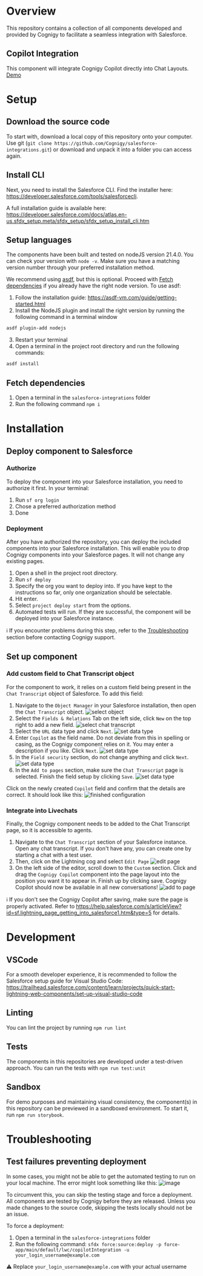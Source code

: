 # Overview

This repository contains a collection of all components developed and provided by Cognigy to facilitate a seamless integration with Salesforce.

## Copilot Integration

This component will integrate Cognigy Copilot directly into Chat Layouts. [Demo](https://658d8d4043dc6727aed29fd1-cgdzcjhdkx.chromatic.com/?path=/story/copilotintegration--in-layout)

# Setup

## Download the source code

To start with, download a local copy of this repository onto your computer. Use git (`git clone https://github.com/Cognigy/salesforce-integrations.git`) or download and unpack it into a folder you can access again.

## Install CLI

Next, you need to install the Salesforce CLI. Find the installer here: https://developer.salesforce.com/tools/salesforcecli.

A full installation guide is available here: https://developer.salesforce.com/docs/atlas.en-us.sfdx_setup.meta/sfdx_setup/sfdx_setup_install_cli.htm

## Setup languages

The components have been built and tested on nodeJS version 21.4.0. You can check your version with `node -v`. Make sure you have a matching version number through your preferred installation method.

We recommend using [asdf](https://asdf-vm.com/), but this is optional. Proceed with [Fetch dependencies](#fetch-dependencies) if you already have the right node version. To use asdf:

1. Follow the installation guide: https://asdf-vm.com/guide/getting-started.html
2. Install the NodeJS plugin and install the right version by running the following command in a terminal window

```bash
asdf plugin-add nodejs
```

3. Restart your terminal
4. Open a terminal in the project root directory and run the following commands:

```bash
asdf install
```

## Fetch dependencies

1. Open a terminal in the `salesforce-integrations` folder
2. Run the following command `npm i`

# Installation

## Deploy component to Salesforce

### Authorize

To deploy the component into your Salesforce installation, you need to authorize it first. In your terminal:

1. Run `sf org login`
2. Chose a preferred authorization method
3. Done

### Deployment

After you have authorized the repository, you can deploy the included components into your Salesforce installation. This will enable you to drop Cognigy components into your Salesforce pages. It will not change any existing pages.

1. Open a shell in the project root directory.
2. Run `sf deploy`
3. Specify the org you want to deploy into. If you have kept to the instructions so far, only one organization should be selectable.
4. Hit enter.
5. Select `project deploy start` from the options.
6. Automated tests will run. If they are successful, the component will be deployed into your Salesforce instance.

ℹ️ If you encounter problems during this step, refer to the [Troubleshooting](#troubleshooting) section before contacting Cognigy support.

## Set up component

### Add custom field to Chat Transcript object

For the component to work, it relies on a custom field being present in the `Chat Transcript` object of Salesforce. To add this field:

1. Navigate to the `Object Manager` in your Salesforce installation, then open the `Chat Transcript` object.
   ![select object](docs/custom_property/01_select_object.png)
2. Select the `Fields & Relations` Tab on the left side, click `New` on the top right to add a new field.
   ![select chat transcript](docs/custom_property/02_add_new_field.png)
3. Select the `URL` data type and click `Next`.
   ![set data type](docs/custom_property/03_set_data_type.png)
4. Enter `Copilot` as the field name. Do not deviate from this in spelling or casing, as the Cognigy component relies on it. You may enter a description if you like. Click `Next`.
   ![set data type](docs/custom_property/04_enter_details.png)
5. In the `Field security` section, do not change anything and click `Next`.
   ![set data type](docs/custom_property/05_set_security.png)
6. In the `Add to pages` section, make sure the `Chat Transcript` page is selected. Finish the field setup by clicking `Save`.
   ![set data type](docs/custom_property/06_add_to_pages.png)

Click on the newly created `Copilot` field and confirm that the details are correct. It should look like this:
![finished configuration](docs/custom_property/07_finished.png)

### Integrate into Livechats

Finally, the Cognigy component needs to be added to the Chat Transcript page, so it is accessible to agents.

1. Navigate to the `Chat Transcript` section of your Salesforce instance. Open any chat transcript. If you don't have any, you can create one by starting a chat with a test user.
2. Then, click on the Lightning cog and select `Edit Page`
   ![edit page](docs/add_to_page/edit_page.png)
3. On the left side of the editor, scroll down to the `Custom` section. Click and drag the `Cognigy Copilot` component into the page layout into the position you want it to appear in. Finish up by clicking save. Cognigy Copilot should now be available in all new conversations!
   ![add to page](docs/add_to_page/add_to_page.png)

ℹ️ If you don't see the Cognigy Copilot after saving, make sure the page is properly activated. Refer to https://help.salesforce.com/s/articleView?id=sf.lightning_page_getting_into_salesforce1.htm&type=5 for details.

# Development

## VSCode

For a smooth developer experience, it is recommended to follow the Salesforce setup guide for Visual Studio Code: https://trailhead.salesforce.com/content/learn/projects/quick-start-lightning-web-components/set-up-visual-studio-code

## Linting

You can lint the project by running `npm run lint`

## Tests

The components in this repositories are developed under a test-driven approach. You can run the tests with `npm run test:unit`

## Sandbox

For demo purposes and maintaining visual consistency, the component(s) in this repository can be previewed in a sandboxed environment. To start it, run `npm run storybook`.

# Troubleshooting

## Test failures preventing deployment

In some cases, you might not be able to get the automated testing to run on your local machine. The error might look something like this:
![image](https://github.com/Cognigy/salesforce-integrations/assets/8217788/54abdbbb-7d50-4726-9d37-52583a654362)

To circumvent this, you can skip the testing stage and force a deployment. All components are tested by Cognigy before they are released. Unless you made changes to the source code, skipping the tests locally should not be an issue.

To force a deployment:

1. Open a terminal in the `salesforce-integrations` folder
2. Run the following command: `sfdx force:source:deploy -p force-app/main/default/lwc/copilotIntegration -u
your_login_username@example.com`

⚠️ Replace `your_login_username@example.com` with your actual username
